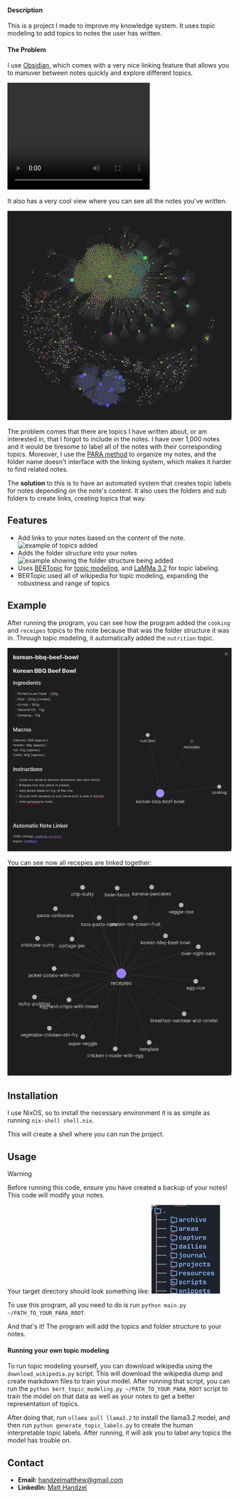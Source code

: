 #### Description

This is a project I made to improve my knowledge system. It uses topic modeling to add topics to notes the user has written.

#### The Problem

I use [Obsidian](https://obsidian.md/), which comes with a very nice linking feature that allows you to manuver between notes quickly and explore different topics.

<video width="320" height="240" controls>
  <source src="note-linking-obsidian-demo.mp4" type="video/mp4">
  Your browser does not support the video tag.
</video>

It also has a very cool view where you can see all the notes you've written.

![vault screenshot](vault-screenshot.png)

The problem comes that there are topics I have written about, or am interested in, that I forgot to include in the notes. I have over 1,000 notes and it would be tiresome to label all of the notes with their corresponding topics. Moreover, I use the [PARA method](https://workflowy.com/systems/para-method/) to organize my notes, and the folder name doesn't interface with the linking system, which makes it harder to find related notes.

The **solution** to this is to have an automated system that creates topic labels for notes depending on the note's content. It also uses the folders and sub folders to create links, creating topics that way.

<!--I use Neovim and [obsidian.nvim](https://github.com/epwalsh/obsidian.nvim) I use the [PARA method](https://workflowy.com/systems/para-method/) to organize my notes,-->

## Features

- Add links to your notes based on the content of the note.
  ![example of topics added](example-of-topics-added.png)
- Adds the folder structure into your notes
  ![example showing the folder structure being added](example-showing-the-folder-structure-being-added.png)
- Uses [BERTopic](https://github.com/MaartenGr/BERTopic) for [topic modeling](en.wikipedia.org/wiki/Topic_model), and [LaMMa 3.2](https://ollama.com/) for topic labeling.
- BERTopic used all of wikipedia for topic modeling, expanding the robustness and range of topics

## Example

After running the program, you can see how the program added the `cooking` and `receipes` topics to the note because that was the folder structure it was in. Through topic modeling, it automatically added the `nutrition` topic.

![./recepie-example-note.png](recepie-example-note.png)

You can see now all recepies are linked together:
![./recepie-example-graph.png](recepie-example-graph.png)

<!--## Visualizations-->
<!---->
<!--Visualizations were made with [BERTopic](https://maartengr.github.io/BERTopic/getting_started/visualization/visualization.html)-->
<!---->
<!--#### Topic similarities-->
<!---->
<!--#### Words that compose each topic-->
<!---->
<!--`topic_model.visualize_barchart()`-->
<!---->
<!--## Table of Contents-->
<!---->
<!--- [Installation](#installation)-->
<!--- [Usage](#usage)-->
<!--- [Contributing](#contributing)-->
<!--- [License](#license)-->
<!--- [Contact](#contact)-->
<!--- [Acknowledgments](#acknowledgments)-->

## Installation

I use NixOS, so to install the necessary environment it is as simple as running `nix-shell shell.nix`.

This will create a shell where you can run the project.

## Usage

> [!WARNING]
> Before running this code, ensure you have created a backup of your notes! This code will modify your notes.

Your target directory should look something like:
![directory image](directory-screenshot.png)

To use this program, all you need to do is run `python main.py ~/PATH_TO_YOUR_PARA_ROOT`.

And that's it! The program will add the topics and folder structure to your notes.

#### Running your own topic modeling

To run topic modeling yourself, you can download wikipedia using the `download_wikipedia.py` script. This will download the wikipedia dump and create markdown files to train your model. After running that script, you can run the `python bert_topic_modeling.py ~/PATH_TO_YOUR_PARA_ROOT` script to train the model on that data as well as your notes to get a better representation of topics.

After doing that, run `ollama pull llama3.2` to install the llama3.2 model, and then run `python generate_topic_labels.py` to create the human interpretable topic labels. After running, it will ask you to label any topics the model has trouble on.

## Contact

- **Email:** handzelmatthew@gmail.com
- **LinkedIn:** [Matt Handzel](https://www.linkedin.com/in/matthewhandzel/)
